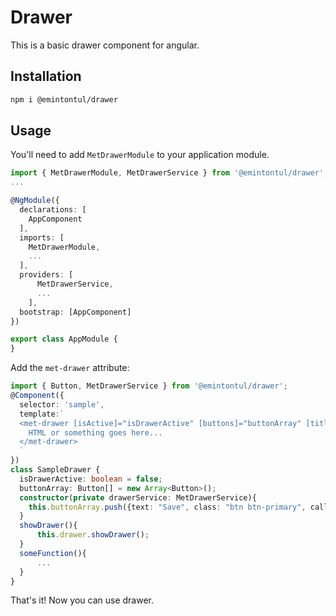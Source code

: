 # Drawer

This is a basic drawer component for angular.

## Installation

```bash
npm i @emintontul/drawer
```

## Usage
You'll need to add `MetDrawerModule` to your application module.
```typescript
import { MetDrawerModule, MetDrawerService } from '@emintontul/drawer';
...

@NgModule({
  declarations: [
    AppComponent
  ],
  imports: [
    MetDrawerModule,
    ...
  ],
  providers: [
      MetDrawerService,
      ...
    ],
  bootstrap: [AppComponent]
})

export class AppModule {
}

```
Add the `met-drawer` attribute:
```typescript
import { Button, MetDrawerService } from '@emintontul/drawer';
@Component({
  selector: 'sample',
  template:`
  <met-drawer [isActive]="isDrawerActive" [buttons]="buttonArray" [title]="'Drawer Title'">
    HTML or something goes here...
  </met-drawer>
  `
})
class SampleDrawer {
  isDrawerActive: boolean = false;
  buttonArray: Button[] = new Array<Button>();
  constructor(private drawerService: MetDrawerService){
    this.buttonArray.push({text: "Save", class: "btn btn-primary", callFunction: this.someFunction});
  }
  showDrawer(){
      this.drawer.showDrawer();
  }
  someFunction(){
      ...
  }
}
```
That's it! Now you can use drawer.

